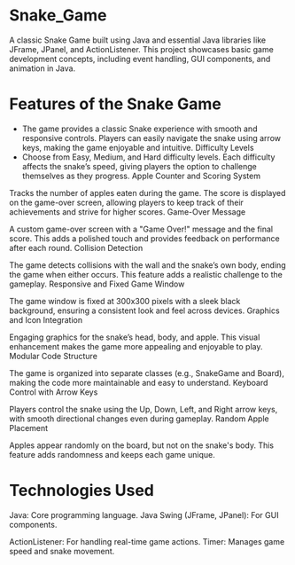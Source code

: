 # Snake_Game

A classic Snake Game built using Java and essential Java libraries like JFrame, JPanel, and ActionListener. This project showcases basic game development concepts, including event handling, GUI components, and animation in Java.

# Features of the Snake Game
<ul>
  <li>The game provides a classic Snake experience with smooth and responsive controls. Players can easily navigate the snake using arrow keys, making the game enjoyable and intuitive.
Difficulty Levels</li>
  <li>Choose from Easy, Medium, and Hard difficulty levels. Each difficulty affects the snake’s speed, giving players the option to challenge themselves as they progress.
Apple Counter and Scoring System</li>
</ul>




Tracks the number of apples eaten during the game. The score is displayed on the game-over screen, allowing players to keep track of their achievements and strive for higher scores.
Game-Over Message

A custom game-over screen with a "Game Over!" message and the final score. This adds a polished touch and provides feedback on performance after each round.
Collision Detection

The game detects collisions with the wall and the snake’s own body, ending the game when either occurs. This feature adds a realistic challenge to the gameplay.
Responsive and Fixed Game Window

The game window is fixed at 300x300 pixels with a sleek black background, ensuring a consistent look and feel across devices.
Graphics and Icon Integration

Engaging graphics for the snake’s head, body, and apple. This visual enhancement makes the game more appealing and enjoyable to play.
Modular Code Structure

The game is organized into separate classes (e.g., SnakeGame and Board), making the code more maintainable and easy to understand.
Keyboard Control with Arrow Keys

Players control the snake using the Up, Down, Left, and Right arrow keys, with smooth directional changes even during gameplay.
Random Apple Placement

Apples appear randomly on the board, but not on the snake's body. This feature adds randomness and keeps each game unique.

# Technologies Used
Java: Core programming language.
Java Swing (JFrame, JPanel): For GUI components.


ActionListener: For handling real-time game actions.
Timer: Manages game speed and snake movement.
